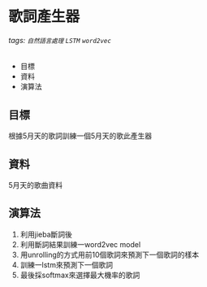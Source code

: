 # 歌詞產生器

###### tags: `自然語言處理` `LSTM` `word2vec`

* 目標
* 資料
* 演算法

目標
---
根據5月天的歌詞訓練一個5月天的歌此產生器

資料
---
5月天的歌曲資料

演算法
---
1. 利用jieba斷詞後
2. 利用斷詞結果訓練一word2vec model
3. 用unrolling的方式用前10個歌詞來預測下一個歌詞的樣本
4. 訓練一lstm來預測下一個歌詞
5. 最後採softmax來選擇最大機率的歌詞
